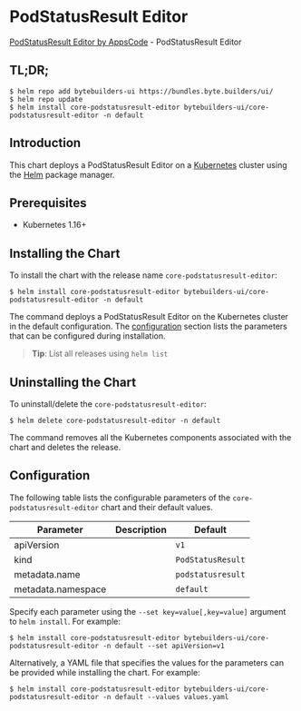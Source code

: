 # PodStatusResult Editor

[PodStatusResult Editor by AppsCode](https://byte.builders) - PodStatusResult Editor

## TL;DR;

```console
$ helm repo add bytebuilders-ui https://bundles.byte.builders/ui/
$ helm repo update
$ helm install core-podstatusresult-editor bytebuilders-ui/core-podstatusresult-editor -n default
```

## Introduction

This chart deploys a PodStatusResult Editor on a [Kubernetes](http://kubernetes.io) cluster using the [Helm](https://helm.sh) package manager.

## Prerequisites

- Kubernetes 1.16+

## Installing the Chart

To install the chart with the release name `core-podstatusresult-editor`:

```console
$ helm install core-podstatusresult-editor bytebuilders-ui/core-podstatusresult-editor -n default
```

The command deploys a PodStatusResult Editor on the Kubernetes cluster in the default configuration. The [configuration](#configuration) section lists the parameters that can be configured during installation.

> **Tip**: List all releases using `helm list`

## Uninstalling the Chart

To uninstall/delete the `core-podstatusresult-editor`:

```console
$ helm delete core-podstatusresult-editor -n default
```

The command removes all the Kubernetes components associated with the chart and deletes the release.

## Configuration

The following table lists the configurable parameters of the `core-podstatusresult-editor` chart and their default values.

|     Parameter      | Description |      Default      |
|--------------------|-------------|-------------------|
| apiVersion         |             | `v1`              |
| kind               |             | `PodStatusResult` |
| metadata.name      |             | `podstatusresult` |
| metadata.namespace |             | `default`         |


Specify each parameter using the `--set key=value[,key=value]` argument to `helm install`. For example:

```console
$ helm install core-podstatusresult-editor bytebuilders-ui/core-podstatusresult-editor -n default --set apiVersion=v1
```

Alternatively, a YAML file that specifies the values for the parameters can be provided while
installing the chart. For example:

```console
$ helm install core-podstatusresult-editor bytebuilders-ui/core-podstatusresult-editor -n default --values values.yaml
```
